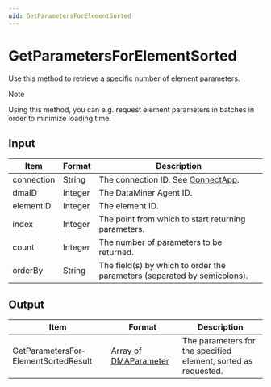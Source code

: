 ```yaml
---
uid: GetParametersForElementSorted
---
```


# GetParametersForElementSorted

Use this method to retrieve a specific number of element parameters.

> [!NOTE]
> Using this method, you can e.g. request element parameters in batches in order to minimize loading time.

## Input

| Item       | Format  | Description                                                                      |
|------------|---------|----------------------------------------------------------------------------------|
| connection | String  | The connection ID. See [ConnectApp](xref:ConnectApp). |
| dmaID      | Integer | The DataMiner Agent ID.                                                          |
| elementID  | Integer | The element ID.                                                                  |
| index      | Integer | The point from which to start returning parameters.                              |
| count      | Integer | The number of parameters to be returned.                                         |
| orderBy    | String  | The field(s) by which to order the parameters (separated by semicolons).         |

## Output

| Item | Format | Description |
|--|--|--|
| GetParametersFor­ElementSortedResult | Array of [DMAParameter](xref:DMAParameter) | The parameters for the specified element, sorted as requested. |
